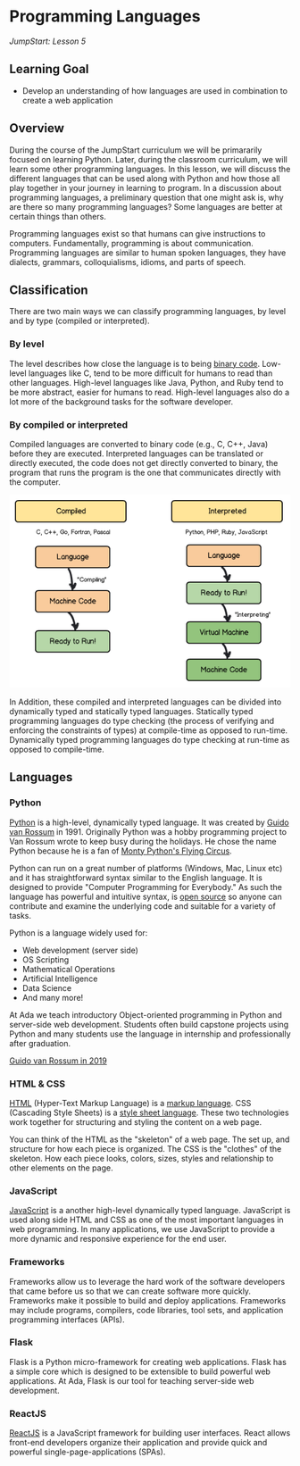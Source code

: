 # Programming Languages

_JumpStart: Lesson 5_

## Learning Goal

* Develop an understanding of how languages are used in combination to create a web application

## Overview

During the course of the JumpStart curriculum we will be primararily focused on learning Python. Later, during the classroom curriculum, we will learn some other programming languages. In this lesson, we will discuss the different languages that can be used along with Python and how those all play together in your journey in learning to program. In a discussion about programming languages, a preliminary question that one might ask is, why are there so many programming languages? Some languages are better at certain things than others.

Programming languages exist so that humans can give instructions to computers. Fundamentally, programming is about communication. Programming languages are similar to human spoken languages, they have dialects, grammars, colloquialisms, idioms, and parts of speech.

## Classification

There are two main ways we can classify programming languages, by level and by type (compiled or interpreted).

### By level

The level describes how close the language is to being [binary code](https://en.wikipedia.org/wiki/Binary_code). Low-level languages like C, tend to be more difficult for humans to read than other languages. High-level languages like Java, Python, and Ruby tend to be more abstract, easier for humans to read. High-level languages also do a lot more of the background tasks for the software developer.

### By compiled or interpreted

Compiled languages are converted to binary code (e.g., C, C++, Java) before they are executed. Interpreted languages can be translated or directly executed, the code does not get directly converted to binary, the program that runs the program is the one that communicates directly with the computer.

![Compiled vs Interpreted](./images/compiled-interpreted.png)

In Addition, these compiled and interpreted languages can be divided into dynamically typed and statically typed languages. Statically typed programming languages do type checking (the process of verifying and enforcing the constraints of types) at compile-time as opposed to run-time. Dynamically typed programming languages do type checking at run-time as opposed to compile-time.

## Languages

### Python

[Python](https://www.python.org) is a high-level, dynamically typed language.  It was created by [Guido van Rossum](https://en.wikipedia.org/wiki/Guido_van_Rossum) in 1991.  Originally Python was a hobby programming project to Van Rossum wrote to keep busy during the holidays.  He chose the name Python because he is a fan of [Monty Python's Flying Circus](https://en.wikipedia.org/wiki/Monty_Python%27s_Flying_Circus).

Python can run on a great number of platforms (Windows, Mac, Linux etc) and it has straightforward syntax similar to the English language.  It is designed to provide "Computer Programming for Everybody."  As such the language has powerful and intuitive syntax, is [open source](https://en.wikipedia.org/wiki/Open-source_software) so anyone can contribute and examine the underlying code and suitable for a variety of tasks.

Python is a language widely used for:

* Web development (server side)
* OS Scripting
* Mathematical Operations
* Artificial Intelligence
* Data Science
* And many more!

At Ada we teach introductory Object-oriented programming in Python and server-side web development.  Students often build capstone projects using Python and many students use the language in internship and professionally after graduation.

[Guido van Rossum in 2019](images/guido-headshot-2019.jpg)

### HTML & CSS

[HTML](https://developer.mozilla.org/en-US/docs/Web/HTML) (Hyper-Text Markup Language) is a [markup language](https://en.wikipedia.org/wiki/Markup_language). CSS (Cascading Style Sheets) is a [style sheet language](https://en.wikipedia.org/wiki/Style_sheet_language). These two technologies work together for structuring and styling the content on a web page.

You can think of the HTML as the "skeleton" of a web page. The set up, and structure for how each piece is organized. The CSS is the "clothes" of the skeleton. How each piece looks, colors, sizes, styles and relationship to other elements on the page.

### JavaScript

[JavaScript](https://developer.mozilla.org/en-US/docs/Learn/JavaScript/First_steps/What_is_JavaScript) is a another high-level dynamically typed language. JavaScript is used along side HTML and CSS as one of the most important languages in web programming. In many applications, we use JavaScript to provide a more dynamic and responsive experience for the end user.

### Frameworks

Frameworks allow us to leverage the hard work of the software developers that came before us so that we can create software more quickly. Frameworks make it possible to build and deploy applications. Frameworks may include programs, compilers, code libraries, tool sets, and application programming interfaces (APIs).

### Flask

Flask is a Python micro-framework for creating web applications.  Flask has a simple core which is designed to be extensible to build powerful web applications.  At Ada, Flask is our tool for teaching server-side web development.

### ReactJS

[ReactJS](https://reactjs.org/) is a JavaScript framework for building user interfaces.  React allows front-end developers organize their application and provide quick and powerful single-page-applications (SPAs).
